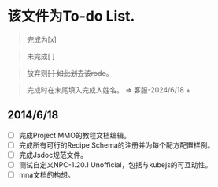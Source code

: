 # 该文件为To-do List.
> 完成为[x]

> 未完成[ ]

> 放弃则~~[ ] 如此划去该rodo~~。

> 完成时在末尾填入完成人姓名。 => 客服-2024/6/18 + 

## 2014/6/18
- [ ] 完成Project MMO的教程文档编辑。
- [ ] 完成所有可行的Recipe Schema的注册并为每个配方配置样例。
- [ ] 完成Jsdoc规范文件。
- [ ] 测试自定义NPC-1.20.1 Unofficial，包括与kubejs的可互动性。
- [ ] mna文档的构想。